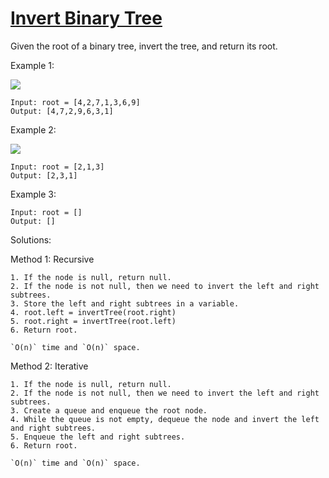 # [Invert Binary Tree](./InvertBinaryTree.java)

Given the root of a binary tree, invert the tree, and return its root.

Example 1:

<img src="https://assets.leetcode.com/uploads/2021/03/14/invert1-tree.jpg">

    Input: root = [4,2,7,1,3,6,9]
    Output: [4,7,2,9,6,3,1]

Example 2:

<img src="https://assets.leetcode.com/uploads/2021/03/14/invert2-tree.jpg">

    Input: root = [2,1,3]
    Output: [2,3,1]

Example 3:

    Input: root = []
    Output: []

Solutions:

Method 1: Recursive

    1. If the node is null, return null.
    2. If the node is not null, then we need to invert the left and right subtrees.
    3. Store the left and right subtrees in a variable.
    4. root.left = invertTree(root.right)
    5. root.right = invertTree(root.left)
    6. Return root.

    `O(n)` time and `O(n)` space.

Method 2: Iterative

    1. If the node is null, return null.
    2. If the node is not null, then we need to invert the left and right subtrees.
    3. Create a queue and enqueue the root node.
    4. While the queue is not empty, dequeue the node and invert the left and right subtrees.
    5. Enqueue the left and right subtrees.
    6. Return root.

    `O(n)` time and `O(n)` space.
